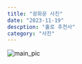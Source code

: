 ```yaml
---
title: "광화문 사진"
date: "2023-11-19"
descption: "홀로 추천사"
category: "사진"
---
```



![main_pic](./m.png)




